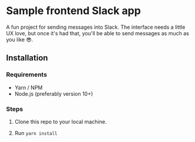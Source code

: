 # Sample frontend Slack app

A fun project for sending messages into Slack. The interface needs a little UX love, but once it's had that, you'll be able to send messages as much as you like 😎.

## Installation

### Requirements

* Yarn / NPM
* Node.js (preferably version 10+)

### Steps

1. Clone this repo to your local machine.

2. Run `yarn install`